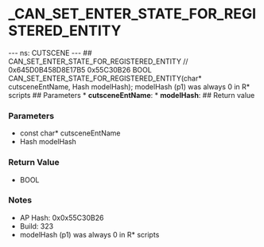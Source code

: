 # _CAN_SET_ENTER_STATE_FOR_REGISTERED_ENTITY

--- ns: CUTSCENE --- ## CAN_SET_ENTER_STATE_FOR_REGISTERED_ENTITY  // 0x645D0B458D8E17B5 0x55C30B26 BOOL CAN_SET_ENTER_STATE_FOR_REGISTERED_ENTITY(char* cutsceneEntName, Hash modelHash);  modelHash (p1) was always 0 in R* scripts  ## Parameters * **cutsceneEntName**: * **modelHash**:  ## Return value

### Parameters
* const char* cutsceneEntName
* Hash modelHash

### Return Value
* BOOL

### Notes
* AP Hash: 0x0x55C30B26
* Build: 323
* modelHash (p1) was always 0 in R* scripts

